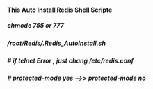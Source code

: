 #### This Auto Install Redis Shell Scripte ####

##### chmode 755 or 777 #####

##### /root/Redis/.Redis_AutoInstall.sh #####

##### # if telnet Error , just chang /etc/redis.conf #####  

##### # protected-mode yes  -->>  protected-mode no #####

